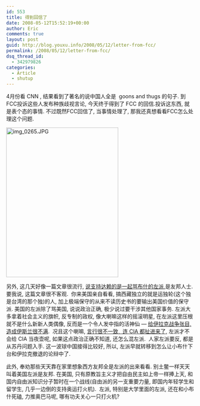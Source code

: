 ```yaml
---
id: 553
title: 得到回信了
date: 2008-05-12T15:52:19+00:00
author: Eric
comments: true
layout: post
guid: http://blog.youxu.info/2008/05/12/letter-from-fcc/
permalink: /2008/05/12/letter-from-fcc/
dsq_thread_id:
  - 342979826
categories:
  - Article
  - shutup
---
```

4月份看 CNN , 结果看到了著名的说中国人全是  goons and thugs 的句子. 到FCC投诉这些人发布种族歧视言论, 今天终于得到了 FCC 的回信.投诉这东西, 就是表个态的事情. 不过既然FCC回信了, 当事情处理了, 那我还真想看看FCC怎么处理这个问题.

[<img src="http://blog.youxu.info/wp-content/uploads/2008/05/img_0265.JPG" alt="img_0265.JPG" height="400" width="300" />](http://blog.youxu.info/wp-content/uploads/2008/05/img_0265.JPG "img_0265.JPG")

另外, 这几天好像一篇文章很流行, [说支持达赖的是一起骂布什的左派](http://www.my1510.cn/article.php?03d92a6f12a65a9c),是友邦人士.  要我说, 这篇文章很不客观.  你来美国亲自看看, 搞西藏独立的就是运独轮(这个独是台湾的那个独)的人, 加上极端保守的从来不读历史书的要输出美国价值的保守派. 美国的左派除了骂美国, 说说政治正确, 极少说过要干涉其他国家事务. 左派大多拿着社会主义的旗帜, 反专制的政权, 像大喇嘛这样的摇滚明星, 在左派这里压根就不是什么新新人类偶像, 反而是一个令人发中指的活神仙 &#8212; [给伊拉克战争张目, 造成伊斯兰很不满](http://query.nytimes.com/gst/fullpage.html?res=9C02E2DB153AF93BA2575AC0A9659C8B63).  况且这个喇嘛, [言行很不一致,  连 CIA 都扯进来了,](http://www.sacred-texts.com/bud/tib/nytimes.htm) 左派才不会给 CIA 当夜壶呢, 如果这点政治正确不知道, 还怎么混左派.  人家左派要反, 都是从苏丹问题入手. 这一波球中国接得比较好, 所以, 左派早就转移到怎么让小布什下台和伊拉克撤退的论辩中了.

此外, 奉劝那些天天靠在家里想象西方友邦全是左派的出来看看. 别土鳖一样天天叫着美国左派是友邦. 在美国, 只有原教旨主义才把自由民主如上帝一样捧上天, 和国内自由派知识分子暂时在一个战线(自由派的另一支重要力量, 即国内年轻学生和留学生, 几乎一边倒的支持奥运打火机).  左派, 特别是大学里面的左派, 还在和小布什死磕, 力推奥巴马呢, 哪有功夫关心一只打火机?